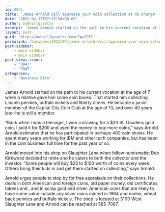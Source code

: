```yaml
---
id: 2951
title: 'James Arnold will appraise your coin collection at no charge'
date: '2012-04-17T22:25:54+00:00'
author: oakhillgazette
excerpt: 'James Arnold started on the path to his current vocation at the age of 7 when a relative gave him some coin books. That started him collecting Lincoln pennies, buffalo nickels and liberty dimes. He became a junior member of the Capital City Coin Club at the age of 13, and over 40 years later he is still a member. '
layout: post
guid: 'http://oakhillgazette.com/?p=2951'
permalink: /business/2012/04/james-arnold-will-appraise-your-coin-collection-at-no-charge/
post-sidebar:
    - main-sidebar
    - main-sidebar
post_views_count:
    - '3947'
    - '3947'
categories:
    - 'Business Bits'
---
```


James Arnold started on the path to his current vocation at the age of 7 when a relative gave him some coin books. That started him collecting Lincoln pennies, buffalo nickels and liberty dimes. He became a junior member of the Capital City Coin Club at the age of 13, and over 40 years later he is still a member.

“Back when I was a teenager, I won a drawing for a $20 St. Gaudens gold coin. I sold it for $200 and used the money to buy more coins,” says Arnold. Arnold estimates that he has participated in perhaps 400 coin shows. He spent many years working for IBM and other tech companies, but has been in the coin business full time for the past year or so.

Arnold moved into his shop on Slaughter Lane when fellow numismatist Bob Kirkwood decided to retire and he caters to both the collector and the investor. “Some people will buy $25 to $100 worth of coins every week. Others bring their kids in and get them started on collecting,” says Arnold.

Arnold urges people to stop by for free appraisals on their collections. He deals in both American and foreign coins, old paper money, old certificates, tokens and , and in scrap gold and silver. American coins that are likely to have some value include any silver coins minted in 1964 and earlier, wheat back pennies and buffalo nickels. The shop is located at 3100 West Slaughter Lane and Arnold can be reached at 585-7067.